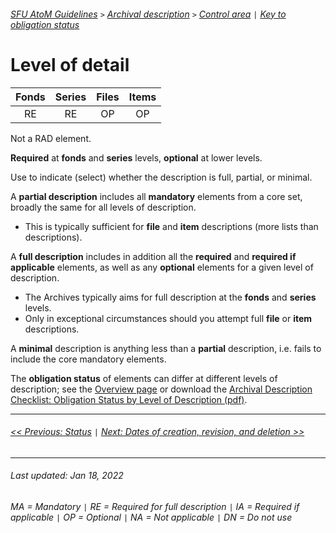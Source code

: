 ###### [SFU AtoM Guidelines](../README.md) `>` [Archival description](overview.md) `>` [Control area](overview.md#control-area) `|` [Key to obligation status](key-to-obligation-status.md)

# Level of detail
| Fonds 	| Series 	| Files 	| Items 	|
|:-----:	|:------:	|:-----:	|:-----:	|
|   RE    |   RE    |   OP  	|   OP  	|

Not a RAD element.

**Required** at **fonds** and **series** levels, **optional** at lower levels.

Use to indicate (select) whether the description is full, partial, or minimal.

A **partial description** includes all **mandatory** elements from a core set, broadly the same for all levels of description.
- This is typically sufficient for **file** and **item** descriptions (more lists than descriptions).

A **full description** includes in addition all the **required** and **required if applicable** elements, as well as any **optional** elements for a given level of description.
- The Archives typically aims for full description at the **fonds** and **series** levels.
- Only in exceptional circumstances should you attempt full **file** or **item** descriptions.

A **minimal** description is anything less than a **partial** description, i.e. fails to include the core mandatory elements.

The **obligation status** of elements can differ at different levels of description; see the [Overview page](overview.md) or download the [Archival Description Checklist: Obligation Status by Level of Description (pdf)](..downloads/obligation-status-by-level.pdf).

---
###### [<< Previous: Status](status.md) `|` [Next: Dates of creation, revision, and deletion >>](dates-creation-revision-deletion.md)
---
###### Last updated: Jan 18, 2022
###### MA = Mandatory `|` RE = Required for full description `|` IA = Required if applicable `|` OP = Optional `|` NA = Not applicable `|` DN = Do not use
